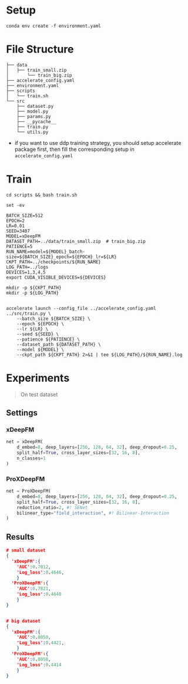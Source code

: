 # Setup

```shell
conda env create -f environment.yaml
```

# File Structure

```shell
├── data
│   ├── train_small.zip
│		└── train_big.zip
├── accelerate_config.yaml
├── environment.yaml
├── scripts
│   └── train.sh
└── src
    ├── dataset.py
    ├── model.py
    ├── params.py
    ├── __pycache__
    ├── train.py
    └── utils.py
```

- if you want to use ddp training strategy, you should setup accelerate package first, then fill the corresponding setup in `accelerate_config.yaml`

# Train

```shell
cd scripts && bash train.sh
```

```shell
set -ev

BATCH_SIZE=512
EPOCH=2
LR=0.01
SEED=3407
MODEL=xDeepFM
DATASET_PATH=../data/train_small.zip  # train_big.zip
PATIENCE=5
RUN_NAME=model=${MODEL}_batch-size=${BATCH_SIZE}_epoch=${EPOCH}_lr=${LR}
CKPT_PATH=../checkpoints/${RUN_NAME}
LOG_PATH=../logs
DEVICES=1,3,4,5
export CUDA_VISIBLE_DEVICES=${DEVICES}

mkdir -p ${CKPT_PATH}
mkdir -p ${LOG_PATH}


accelerate launch --config_file ../accelerate_config.yaml ../src/train.py \
    --batch_size ${BATCH_SIZE} \
    --epoch ${EPOCH} \
    --lr ${LR} \
    --seed ${SEED} \
    --patience ${PATIENCE} \
    --dataset_path ${DATASET_PATH} \
    --model ${MODEL} \
    --ckpt_path ${CKPT_PATH} 2>&1 | tee ${LOG_PATH}/${RUN_NAME}.log

```

# Experiments

> On test dataset

## Settings

### xDeepFM

```python
net = xDeepFM(
	d_embed=8, deep_layers=[256, 128, 64, 32], deep_dropout=0.25,
	split_half=True, cross_layer_sizes=[32, 16, 8],
	n_classes=1
)
```



### ProXDeepFM

```python
net = ProXDeepFM(
	d_embed=8, deep_layers=[256, 128, 64, 32], deep_dropout=0.25,
	split_half=True, cross_layer_sizes=[32, 16, 8],
	reduction_ratio=2, #! SENet
	bilinear_type="field_interaction", #! Bilinear-Interaction
)
```



## Results

```json
# small dataset 
{
  'xDeepFM':{
    'AUC':0.7812,
    'Log_loss':0.4646,
    }
  'ProXDeepFM':{
  	'AUC':0.7821,
  	'Log_loss':0.4640
	}
}


# big dataset
{
  'xDeepFM':{
    'AUC':0.8050,
    'Log_loss':0.4421,
    }
  'ProXDeepFM':{
  	'AUC':0.8058,
  	'Log_loss':0.4414
	}
}
```

